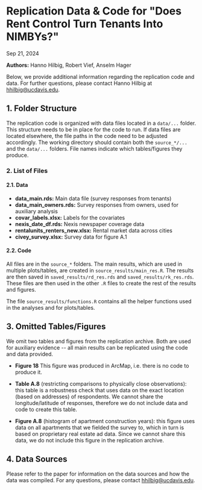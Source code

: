 # Replication Data & Code for "Does Rent Control Turn Tenants Into NIMBYs?"

Sep 21, 2024

**Authors:** Hanno Hilbig, Robert Vief, Anselm Hager

Below, we provide additional information regarding the replication code and data. For further questions, please contact Hanno Hilbig at <hhilbig@ucdavis.edu>.

## 1. Folder Structure

The replication code is organized with data files located in a `data/...` folder. This structure needs to be in place for the code to run. If data files are located elsewhere, the file paths in the code need to be adjusted accordingly. The working directory should contain both the `source_*/...` and the `data/...` folders. File names indicate which tables/figures they produce.

### 2. List of Files

#### 2.1. Data

- **data_main.rds:** Main data file (survey responses from tenants)
- **data_main_owners.rds:** Survey responses from owners, used for auxiliary analysis
- **covar_labels.xlsx:** Labels for the covariates
- **nexis_date_df.rds:** Nexis newspaper coverage data
- **rentalunits_renters_new.xlsx:** Rental market data across cities
- **civey_survey.xlsx:** Survey data for figure A.1

#### 2.2. Code

All files are in the `source_*` folders. The main results, which are used in multiple plots/tables, are created in `source_results/main_res.R`. The results are then saved in `saved_results/rd_res.rds` and `saved_results/rk_res.rds`. These files are then used in the other `.R` files to create the rest of the results and figures.

The file `source_results/functions.R` contains all the helper functions used in the analyses and for plots/tables.

## 3. Omitted Tables/Figures

We omit two tables and figures from the replication archive. Both are used for auxiliary evidence -- all main results can be replicated using the code and data provided.

- **Figure 18** This figure was produced in ArcMap, i.e. there is no code to produce it.

- **Table A.8** (restricting comparisons to physically close observations): this table is a robustness check that uses data on the exact location (based on addresses) of respondents. We cannot share the longitude/latitude of responses, therefore we do not include data and code to create this table.

- **Figure A.8** (histogram of apartment construction years): this figure uses data on all apartments that we fielded the survey to, which in turn is based on proprietary real estate ad data. Since we cannot share this data, we do not include this figure in the replication archive.

## 4. Data Sources

Please refer to the paper for information on the data sources and how the data was compiled. For any questions, please contact <hhilbig@ucdavis.edu>.
